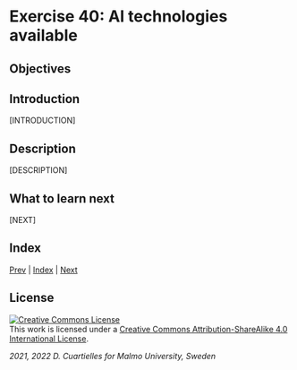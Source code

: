 # Exercise 40: AI technologies available

## Objectives



## Introduction

[INTRODUCTION]









## Description

[DESCRIPTION]









## What to learn next

[NEXT]

## Index

[Prev](../39-AI_neural_networks_basics/39-AI_neural_networks_basics.md) |  [Index](../course_index.md) |  [Next](../41-AI_training_with_Jupyter_microphone/41-AI_training_with_Jupyter_microphone.md)

## License

<a rel="license" href="http://creativecommons.org/licenses/by-sa/4.0/"><img alt="Creative Commons License" style="border-width:0" src="https://i.creativecommons.org/l/by-sa/4.0/80x15.png" /></a><br />This work is licensed under a <a rel="license" href="http://creativecommons.org/licenses/by-sa/4.0/">Creative Commons Attribution-ShareAlike 4.0 International License</a>.

*2021, 2022 D. Cuartielles for Malmo University, Sweden*
